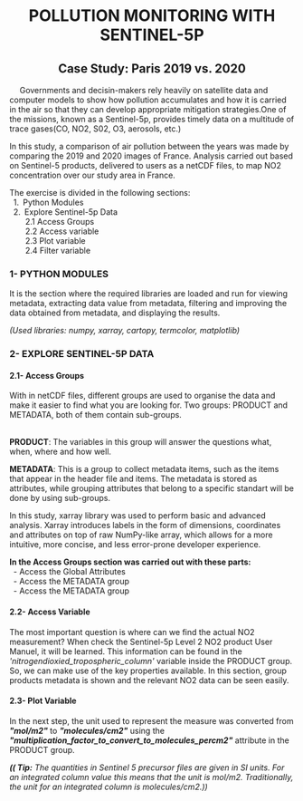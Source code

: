 <div align="center"> <h1> POLLUTION MONITORING WITH SENTINEL-5P </h1> </div>
<div align="center"> <h2> Case Study: Paris 2019 vs. 2020 </h2> </div>

&ensp;&ensp; Governments and decisin-makers rely heavily on satellite data and computer models to show how pollution accumulates and how it is carried in the air so that they can develop appropriate mitigation strategies.One of the missions, known as a Sentinel-5p, provides timely data on a multitude of trace gases(CO, NO2, S02, O3, aerosols, etc.)

In this study, a comparison of air pollution between the years was made by comparing the 2019 and 2020 images of France. Analysis carried out based on Sentinel-5 products, delivered to users as a netCDF files, to map NO2 concentration over our study area in France.

The exercise is divided in the following sections:
<br>&ensp;1.&ensp;Python Modules
<br>&ensp;2.&ensp;Explore Sentinel-5p Data
<br>&ensp;&ensp;&ensp;&ensp;2.1 Access Groups
<br>&ensp;&ensp;&ensp;&ensp;2.2 Access variable
<br>&ensp;&ensp;&ensp;&ensp;2.3 Plot variable
<br>&ensp;&ensp;&ensp;&ensp;2.4 Filter variable

<h3> 1- PYTHON MODULES </h3>
It is the section where the required libraries are loaded and run for viewing metadata, extracting data value from metadata, filtering and improving the data obtained from metadata, and displaying the results.

<i>(Used libraries: numpy, xarray, cartopy, termcolor, matplotlib)</i>

<h3> 2- EXPLORE SENTINEL-5P DATA </h3>
<h4> 2.1- Access Groups </h3>
With in netCDF files, different groups are used to organise the data and make it easier to find what you are looking for. Two groups: PRODUCT and METADATA, both of them contain sub-groups.

<br><b>PRODUCT</b>: The variables in this group will answer the questions what, when, where and how well.

<b>METADATA</b>: This is a group to collect metadata items, such as the items that appear in the header file and items. The metadata is stored as attributes, while grouping attributes that belong to a specific standart will be done by using sub-groups.

In this study, xarray library was used to perform basic and advanced analysis. Xarray introduces labels in the form of dimensions, coordinates and attributes on top of raw NumPy-like array, which allows for a more intuitive, more concise, and less error-prone developer experience.

<b>In the Access Groups section was carried out with these parts:</b>
<br>&ensp;- Access the Global Attributes
<br>&ensp;- Access the METADATA group
<br>&ensp;- Access the METADATA group

<h4> 2.2- Access Variable </h3>
The most important question is where can we find the actual NO2 measurement? When check the Sentinel-5p Level 2 NO2 product User Manuel, it will be learned. This information can be found in the <i>'nitrogendioxied_tropospheric_column'</i> variable inside the PRODUCT group. So, we can make use of the key properties available. In this section, group products metadata is shown and the relevant NO2 data can be seen easily.

<h4> 2.3- Plot Variable </h3>
In the next step, the unit used to represent the measure was converted from <b><i>"mol/m2"</i></b> to <b><i>"molecules/cm2"</i></b> using the <b><i>"multiplication_factor_to_convert_to_molecules_percm2"</i></b> attribute in the PRODUCT group.

<i><b>(( Tip:</b> The quantities in Sentinel 5 precursor files are given in SI units. For an integrated column value this means that the unit is mol/m2. Traditionally, the unit for an integrated column is molecules/cm2.))</i>
